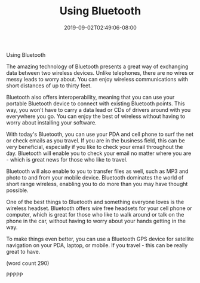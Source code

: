 ﻿---
title: "Using Bluetooth"
date: 2019-09-02T02:49:06-08:00
description: "Bluetooth Technology Tips for Web Success"
featured_image: "/images/Bluetooth Technology.jpg"
tags: ["Bluetooth Technology"]
---

Using Bluetooth

The amazing technology of Bluetooth presents a great
way of exchanging data between two wireless devices.
Unlike telephones, there are no wires or messy 
leads to worry about.  You can enjoy wireless 
communications with short distances of up to thirty
feet.

Bluetooth also offers interoperability, meaning that
you can use your portable Bluetooth device to connect
with existing Bluetooth points.  This way, you won't
have to carry a data lead or CDs of drivers around
with you everywhere you go.  You can enjoy the best
of wireless without having to worry about installing
your software.

With today's Bluetooth, you can use your PDA and cell
phone to surf the net or check emails as you travel.
If you are in the business field, this can be very
beneficial, especially if you like to check your
email throughout the day.  Bluetooth will enable you
to check your email no matter where you are - which
is great news for those who like to travel.

Bluetooth will also enable to you to transfer files
as well, such as MP3 and photo to and from your mobile
device.  Bluetooth dominates the world of short range
wireless, enabling you to do more than you may 
have thought possible.

One of the best things to Bluetooth and something
everyone loves is the wireless headset.  Bluetooth
offers wire free headsets for your cell phone or
computer, which is great for those who like to walk
around or talk on the phone in the car, without 
having to worry about your hands getting in the way.

To make things even better, you can use a Bluetooth
GPS device for satellite navigation on your PDA,
laptop, or mobile.  If you travel - this can be 
really great to have.

(word count 290)

PPPPP
